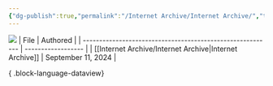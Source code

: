 ```yaml
---
{"dg-publish":true,"permalink":"/Internet Archive/Internet Archive/","tags":["internet_culture"]}
---
```


![](https://i.imgur.com/LWPyl9X.png)
| File                                                       | Authored           |
| ---------------------------------------------------------- | ------------------ |
| [[Internet Archive/Internet Archive\|Internet Archive]] | September 11, 2024 |

{ .block-language-dataview}